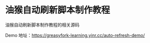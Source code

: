 # 油猴自动刷新脚本制作教程

油猴自动刷新脚本制作教程的相关源码

Demo 地址：<https://greasyfork-learning.yinr.cc/auto-refresh-demo/>

